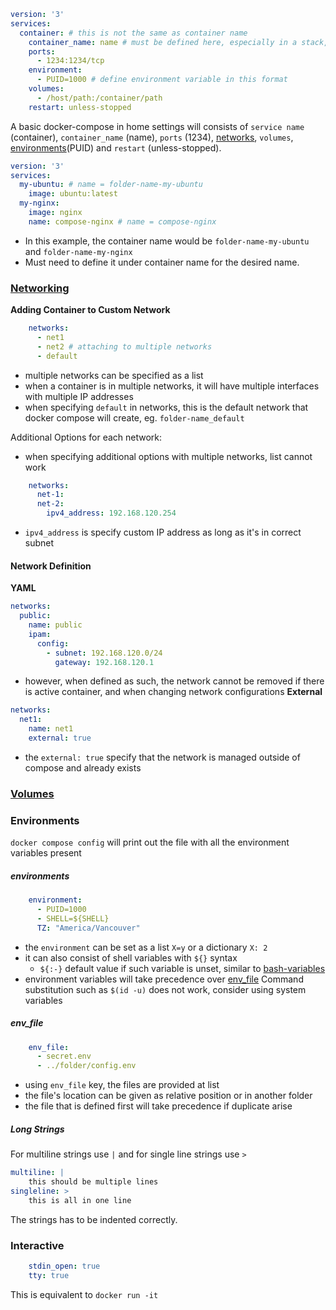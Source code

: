 ```yaml
version: '3'
services:
  container: # this is not the same as container name
	container_name: name # must be defined here, especially in a stack, otherwise it will be named based on the current folder
	ports:
	  - 1234:1234/tcp
	environment:
	  - PUID=1000 # define environment variable in this format
	volumes:
	  - /host/path:/container/path
	restart: unless-stopped
```
A basic docker-compose in home settings will consists of `service name` (container), `container_name` (name), `ports` (1234), [networks](#[Networking](docker-networks.md)), `volumes`, [environments](#Environments)(PUID) and `restart` (unless-stopped). 

```yml
version: '3'
services:
  my-ubuntu: # name = folder-name-my-ubuntu
    image: ubuntu:latest
  my-nginx:
    image: nginx 
    name: compose-nginx # name = compose-nginx
```
- In this example, the container name would be `folder-name-my-ubuntu` and `folder-name-my-nginx`
- Must need to define it under container name for the desired name.

### [Networking](docker-networks.md)
**Adding Container to Custom Network**
```yaml
    networks:
      - net1
      - net2 # attaching to multiple networks
      - default
```
- multiple networks can be specified as a list
- when a container is in multiple networks, it will have multiple interfaces with multiple IP addresses
- when specifying `default` in networks, this is the default network that docker compose will create, eg. `folder-name_default`

Additional Options for each network:
- when specifying additional options with multiple networks, list cannot work
```yaml
    networks:
      net-1:
      net-2:
        ipv4_address: 192.168.120.254
```
- `ipv4_address` is specify custom IP address as long as it's in correct subnet

#### Network Definition
**YAML**
```yaml
networks:
  public:
    name: public
    ipam:
      config:
        - subnet: 192.168.120.0/24
          gateway: 192.168.120.1
```
- however, when defined as such, the network cannot be removed if there is active container, and when changing network configurations
**External**
```yaml
networks:
  net1:
    name: net1
    external: true
```
- the `external: true` specify that the network is managed outside of compose and already exists

### [Volumes](docker-volumes.md)


### Environments
`docker compose config` will print out the file with all the environment variables present
##### environments
```yaml
    environment:
      - PUID=1000
      - SHELL=${SHELL}
      TZ: "America/Vancouver"
```
- the `environment` can be set as a list `X=y` or a dictionary `X: 2`
- it can also consist of shell variables with `${}` syntax
	- `${:-}` default value if such variable is unset, similar to [bash-variables](../bash/bash-other-variables.md)
- environment variables will take precedence over [env_file](#^96654c)
Command substitution such as `$(id -u)` does not work, consider using system variables
##### env_file
```yaml
    env_file:
      - secret.env
      - ../folder/config.env
```
- using `env_file` key, the files are provided at list
- the file's location can be given as relative position or in another folder
- the file that is defined first will take precedence if duplicate arise
##### Long Strings
For multiline strings use `|` and for single line strings use `>`
```yaml
multiline: |
	this should be multiple lines
singleline: >
	this is all in one line
```
The strings has to be indented correctly.
### Interactive
```yaml
    stdin_open: true
    tty: true
```
This is equivalent to `docker run -it`

